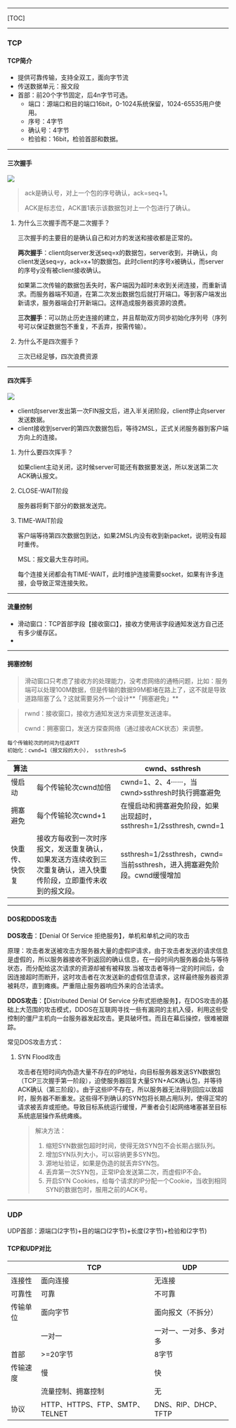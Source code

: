 ------

[TOC]

------

### TCP

#### TCP简介

- 提供可靠传输，支持全双工，面向字节流
- 传送数据单元：报文段
- 首部：前20个字节固定，后4n字节可选。
  - 端口：源端口和目的端口16bit，0-1024系统保留，1024-65535用户使用。
  - 序号：4字节
  - 确认号：4字节
  - 检验和：16bit，检验首部和数据。



------

#### 三次握手

![](D:\file\Typora\三次挥手_files\1614160878-FiFlkq-image.png)

> ack是确认号，对上一个包的序号确认，ack=seq+1。
>
> ACK是标志位，ACK置1表示该数据包对上一个包进行了确认。

1. 为什么三次握手而不是二次握手？

   三次握手的主要目的是确认自己和对方的发送和接收都是正常的。

   **两次握手**：client向server发送seq=x的数据包，server收到，并确认，向client发送seq=y，ack=x+1的数据包。此时client的序号x被确认，而server的序号y没有被client接收确认。

   如果第二次传输的数据包丢失时，客户端因为超时未收到关闭连接，而重新请求。而服务器端不知道，在第二次发出数据包后就打开端口。等到客户端发出新请求，服务器端会打开新端口。这样造成服务器资源的浪费。

   **三次握手**：可以防止历史连接的建立，并且帮助双方同步初始化序列号（序列号可以保证数据包不重复，不丢弃，按需传输）。

   

2. 为什么不是四次握手？

   三次已经足够，四次浪费资源

   

------

#### 四次挥手

![](D:\file\Typora\三次挥手_files\1612459478-ajInIu-四次挥手.png)

- client向server发出第一次FIN报文后，进入半关闭阶段，client停止向server发送数据。
- client接收到server的第四次数据包后，等待2MSL，正式关闭服务器到客户端方向上的连接。

1. 为什么要四次挥手？

   如果client主动关闭，这时候server可能还有数据要发送，所以发送第二次ACK确认报文。

2. CLOSE-WAIT阶段

   服务器将剩下部分的数据发送完。

3. TIME-WAIT阶段

   客户端等待第四次数据包到达，如果2MSL内没有收到新packet，说明没有超时重传。

   MSL：报文最大生存时间。

   每个连接关闭都会有TIME-WAIT，此时维护连接需要socket，如果有许多连接，会导致正常连接失败。



------

#### 流量控制

- 滑动窗口：TCP首部字段【接收窗口】，接收方使用该字段通知发送方自己还有多少缓存区。
- 



------

#### 拥塞控制

> 滑动窗口只考虑了接收方的处理能力，没考虑网络的通畅问题，比如：服务端可以处理100M数据，但是传输的数据99M都堵在路上了，这不就是导致道路阻塞了么？这就需要另外一个设计**「拥塞避免」**



> rwnd：接收窗口，接收方通知发送方来调整发送速率。
>
> cwnd：拥塞窗口，发送方探查网络（通过接收ACK状态）来调整。



```
每个传输轮次的时间为往返RTT
初始化：cwnd=1（报文段的大小）， ssthresh=S
```



| 算法           |                                                              | cwnd、ssthresh                                               |
| -------------- | ------------------------------------------------------------ | ------------------------------------------------------------ |
| 慢启动         | 每个传输轮次cwnd加倍                                         | cwnd=1、2、4······，当cwnd>ssthresh时执行拥塞避免            |
| 拥塞避免       | 每个传输轮次cwnd+1                                           | 在慢启动和拥塞避免阶段，如果出现超时，ssthresh=1/2ssthresh, cwnd=1 |
| 快重传、快恢复 | 接收方每收到一次时序报文，发送重复确认，如果发送方连续收到三次重复确认，进入快重传阶段，立即重传未收到的报文段。 | ssthresh=1/2ssthresh，cwnd=当前ssthresh，进入拥塞避免阶段。cwnd缓慢增加 |



------

#### DOS和DDOS攻击

**DOS攻击**：【Denial Of Service 拒绝服务】，单机和单机之间的攻击

原理：攻击者发送被攻击方服务器大量的虚假IP请求，由于攻击者发送的请求信息是虚假的，所以服务器接收不到返回的确认信息，在一段时间内服务器会处与等待状态，而分配给这次请求的资源却被有被释放.当被攻击者等待一定的时间后，会因连接超时而断开，这时攻击者在次发送新的虚假信息请求，这样最终服务器资源被耗尽，直到瘫痪。严重阻止服务器响应外来的合法请求。

**DDOS攻击**：【Distributed Denial Of Service 分布式拒绝服务】，在DOS攻击的基础上大范围的攻击模式，DDOS在互联网寻找一些有漏洞的主机入侵，利用这些受控制的僵尸主机向一台服务器发起攻击。更具破坏性。而且在幕后操控，很难被跟踪。

常见DOS攻击方式：

1. SYN Flood攻击

   攻击者在短时间内伪造大量不存在的IP地址，向目标服务器发送SYN数据包（TCP三次握手第一阶段），迫使服务器回复大量SYN+ACK确认包，并等待ACK确认（第三阶段）。由于这些IP不存在，所以服务器无法得到回应以致超时，服务器不断重发。这些得不到确认的SYN包将长期占用队列，使得正常的请求被丢弃或拒绝。导致目标系统运行缓慢，严重者会引起网络堵塞甚至目标系统底层操作系统瘫痪。

   > 解决方法：
   >
   > 1. 缩短SYN数据包超时时间，使得无效SYN包不会长期占据队列。
   > 2. 增加SYN队列大小，可以容纳更多SYN包。
   > 3. 源地址验证，如果是伪造的就丢弃SYN包。
   > 4. 丢弃第一次SYN包，正常IP会发送第二次，而虚假IP不会。
   > 5. 开启SYN Cookies，给每个请求的IP分配一个Cookie，当收到相同SYN的数据包时，服用之前的ACK号。











------

### UDP

UDP首部：源端口(2字节)+目的端口(2字节)+长度(2字节)+检验和(2字节)

#### TCP和UDP对比

|          | TCP                            | UDP                    |
| -------- | ------------------------------ | ---------------------- |
| 连接性   | 面向连接                       | 无连接                 |
| 可靠性   | 可靠                           | 不可靠                 |
| 传输单位 | 面向字节                       | 面向报文（不拆分）     |
|          | 一对一                         | 一对一、一对多、多对多 |
| 首部     | >=20字节                       | 8字节                  |
| 传输速度 | 慢                             | 快                     |
|          | 流量控制、拥塞控制             | 无                     |
| 协议     | HTTP、HTTPS、FTP、SMTP、TELNET | DNS、RIP、DHCP、TFTP   |

